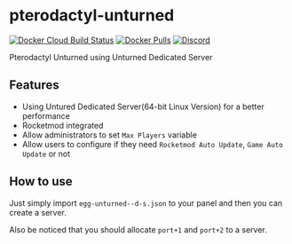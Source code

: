 # pterodactyl-unturned
[![Docker Cloud Build Status](https://img.shields.io/docker/cloud/build/hcgcloud/pterodactyl-unturned.svg?style=flat)](https://hub.docker.com/r/hcgcloud/pterodactyl-unturned)
[![Docker Pulls](https://img.shields.io/docker/pulls/hcgcloud/pterodactyl-unturned.svg?style=flat)](https://hub.docker.com/r/hcgcloud/pterodactyl-unturned)
[![Discord](https://img.shields.io/discord/609764930899673092)](https://discord.gg/5KnNVfv)

Pterodactyl Unturned using Unturned Dedicated Server

## Features
- Using Untured Dedicated Server(64-bit Linux Version) for a better performance
- Rocketmod integrated
- Allow administrators to set `Max Players` variable
- Allow users to configure if they need `Rocketmod Auto Update`, `Game Auto Update` or not

## How to use
Just simply import `egg-unturned--d-s.json` to your panel and then you can create a server.

Also be noticed that you should allocate `port+1` and `port+2` to a server.
